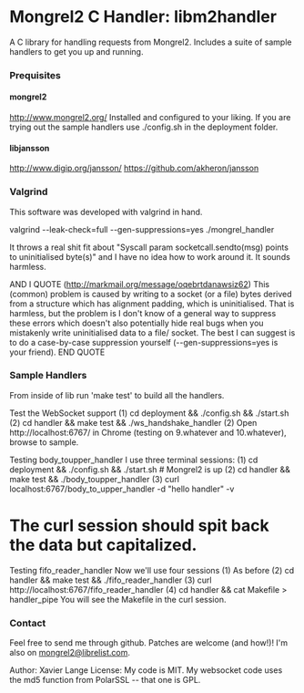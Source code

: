 # Mongrel2 C Handler: libm2handler

A C library for handling requests from Mongrel2. Includes a suite of sample handlers to get you up and running.

### Prequisites ###

#### mongrel2 ####
http://www.mongrel2.org/
Installed and configured to your liking. If you are trying out the sample handlers use ./config.sh in the deployment folder.

#### libjansson ####
http://www.digip.org/jansson/
https://github.com/akheron/jansson

### Valgrind ###

This software was developed with valgrind in hand.

  valgrind --leak-check=full --gen-suppressions=yes ./mongrel_handler

It throws a real shit fit about "Syscall param socketcall.sendto(msg) points to uninitialised byte(s)" and I have no idea how to work around it. It sounds harmless.

AND I QUOTE (http://markmail.org/message/oqebrtdanawsiz62)
This (common) problem is caused by writing to a socket (or a file) bytes derived from a structure which has alignment padding, which is uninitialised. That is harmless, but the problem is I don't know of a general way to suppress these errors which doesn't also potentially hide real bugs when you mistakenly write uninitialised data to a file/ socket. The best I can suggest is to do a case-by-case suppression yourself (--gen-suppressions=yes is your friend).
END QUOTE

### Sample Handlers ###

From inside of lib run 'make test' to build all the handlers.

Test the WebSocket support
(1) cd deployment && ./config.sh && ./start.sh
(2) cd handler && make test && ./ws_handshake_handler
(2) Open http://localhost:6767/ in Chrome (testing on 9.whatever and 10.whatever), browse to sample.

Testing body_toupper_handler
I use three terminal sessions:
(1) cd deployment && ./config.sh && ./start.sh # Mongrel2 is up
(2) cd handler && make test && ./body_toupper_handler
(3) curl localhost:6767/body_to_upper_handler -d "hello handler" -v
# The curl session should spit back the data but capitalized.

Testing fifo_reader_handler
Now we'll use four sessions
(1) As before
(2) cd handler && make test && ./fifo_reader_handler
(3) curl http://localhost:6767/fifo_reader_handler
(4) cd handler && cat Makefile > handler_pipe
You will see the Makefile in the curl session.

### Contact ###
Feel free to send me through github. Patches are welcome (and how!)! I'm also on mongrel2@librelist.com.

Author: Xavier Lange
License: My code is MIT. My websocket code uses the md5 function from PolarSSL -- that one is GPL.

